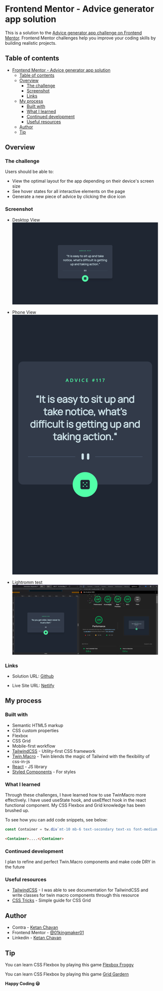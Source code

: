 # Frontend Mentor - Advice generator app solution

This is a solution to the [Advice generator app challenge on Frontend Mentor](https://www.frontendmentor.io/challenges/advice-generator-app-QdUG-13db). Frontend Mentor challenges help you improve your coding skills by building realistic projects.

## Table of contents

- [Frontend Mentor - Advice generator app solution](#frontend-mentor---advice-generator-app-solution)
  - [Table of contents](#table-of-contents)
  - [Overview](#overview)
    - [The challenge](#the-challenge)
    - [Screenshot](#screenshot)
    - [Links](#links)
  - [My process](#my-process)
    - [Built with](#built-with)
    - [What I learned](#what-i-learned)
    - [Continued development](#continued-development)
    - [Useful resources](#useful-resources)
  - [Author](#author)
  - [Tip](#tip)

## Overview

### The challenge

Users should be able to:

- View the optimal layout for the app depending on their device's screen size
- See hover states for all interactive elements on the page
- Generate a new piece of advice by clicking the dice icon

### Screenshot

- Desktop View
  ![Desktop View](src\images\challenge\desktop.png)

- Phone View
  ![Phone View](src\images\challenge\Phone.png)

- Lightromm test
  ![Lighthouse Test](src\images\challenge\lighthouse.png)

### Links

- Solution URL: [Github](https://github.com/01kingmaker01/Challenge_1)

- Live Site URL: [Netlify](https://ketanchallenge.netlify.app/)

## My process

### Built with

- Semantic HTML5 markup
- CSS custom properties
- Flexbox
- CSS Grid
- Mobile-first workflow
- [TailwindCSS](https://tailwindcss.com/) - Utility-first CSS framework
- [Twin.Macro](https://github.com/ben-rogerson/twin.macro) -
  Twin blends the magic of Tailwind with the flexibility of css-in-js
- [React](https://reactjs.org/) - JS library
- [Styled Components](https://styled-components.com/) - For styles

### What I learned

Through these challenges, I have learned how to use TwinMacro more effectively.
I have used useState hook, and useEffect hook in the react functional component.
My CSS Flexbox and Grid knowledge has been brushed up.

To see how you can add code snippets, see below:

```js
const Container = tw.div`mt-10 mb-6 text-secondary text-xs font-medium md:(mt-12 font-size[.85rem])`;
```

```html
<Container>....</Container>
```

### Continued development

I plan to refine and perfect Twin.Macro components and make code DRY in the future

### Useful resources

- [TailwindCSS](https://tailwindcss.com/) - I was able to see documentation for TailwindCSS and write classes for twin macro components through this resource
- [CSS Tricks](https://css-tricks.com/snippets/css/complete-guide-grid/) - Simple guide for CSS Grid

## Author

- Contra - [Ketan Chavan](https://contra.com/ketan_chavan)
- Frontend Mentor - [@01kingmaker01](https://www.frontendmentor.io/profile/01kingmaker01)
- Linkedin - [Ketan Chavan](https://www.linkedin.com/in/ketan-chavan/)

## Tip

You can learn CSS Flexbox by playing this game [Flexbox Froggy](https://flexboxfroggy.com/)

You can learn CSS Flexbox by playing this game [Grid Gardern](https://cssgridgarden.com/)

**Happy Coding 😃**
